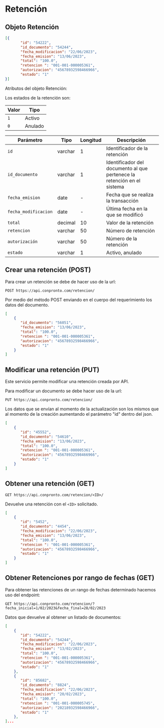 # Retención

## Objeto Retención
``` json title="Objeto Retención:"
[{
       "id": "54222",
       "id_documento": "54244",
       "fecha_modificacion": "22/06/2023",
       "fecha_emision": "13/06/2023",
       "total": "100.0",
       "retencion ": "001-001-000005361",
       "autorizacion": "45678932598466966",
       "estado": "1"
}]
```
Atributos del objeto Retención:

Los estados de la retención son:

| Valor       | Tipo                                 |
| ----------- | ------------------------------------ |
| `1  `       | Activo                               |
| `0  `       | Anulado|

| Parámetro   | Tipo    | Longitud | Descripción |
| ----------- | ------- | -------- | ----------- |
| `id`|varchar|1|Identificador de la retención|
| `id_documento`|varchar|1|Identificador del documento al que pertenece la retención en el sistema|
| `fecha_emision`| date  |-|Fecha que se realiza la transacción|
| `fecha_modificacion`| date  |-|Última fecha en la que se modificó|
| `total`|decimal|10|Valor de la retención|
| `retencion`|varchar|50|Número de retención|
| `autorización`|varchar|50|Número de la retención|
| `estado`|varchar|1|Activo, anulado|

## Crear una retención (POST)

Para crear un retención se debe de hacer uso de la url:

`POST https://api.conpronto.com/retencion/`

Por medio del método POST enviando en el cuerpo del requerimiento los datos del documento.  

``` json title="Estructura del JSON:"
[
    {
       "id_documento": "56051",
       "fecha_emision": "13/06/2023",
       "total": "100.0",
       "retencion ": "001-001-000005361",
       "autorizacion": "45678932598466966",
       "estado": "1"
    }
]
```
## Modificar una retención (PUT)

Este servicio permite modificar una retención creada por API.

Para modificar un documento se debe hacer uso de la url:

`PUT https://api.conpronto.com/retencion/`

Los datos que se envían al momento de la actualización son los mismos que al momento de la creación aumentando el parámetro "id" dentro del json.

``` json title="Estructura del JSON:"
[
    {
       "id": "45552",
       "id_documento": "54610",
       "fecha_emision": "13/06/2023",
       "total": "100.0",
       "retencion ": "001-001-000005361",
       "autorizacion": "45678932598466966",
       "estado": "1"
    }
]
```

## Obtener una retención (GET)

`GET https://api.conpronto.com/retencion/<ID>/`

Devuelve una retención con el `<ID>` solicitado.

``` json title="Respuesta al consultar la retención:"
[
    {
       "id": "5452",
       "id_documento": "4454",
       "fecha_modificacion": "22/06/2023",
       "fecha_emision": "13/06/2023",
       "total": "100.0",
       "retencion ": "001-001-000005361",
       "autorizacion": "45678932598466966",
       "estado": "1"
    }
]
```
## Obtener Retenciones por rango de fechas (GET)

Para obtener las retenciones de un rango de fechas determinado hacemos uso del endpoint:

`GET https://api.conpronto.com/retencion/?fecha_inicial=1/02/2023&fecha_final=28/02/2023`

Datos que devuelve al obtener un listado de documentos:

``` json title="Respuesta al consultar un listado de retenciones:"
[	
    {
       "id": "54222",
       "id_documento": "54244",
       "fecha_modificacion": "22/06/2023",
       "fecha_emision": "13/02/2023",
       "total": "100.0",
       "retencion ": "001-001-000005361",
       "autorizacion": "45678932598466966",
       "estado": "1"
	},
	{
       "id": "85682",
       "id_documento": "8824",
       "fecha_modificacion": "22/06/2023",
       "fecha_emision": "20/02/2023",
       "total": "100.0",
       "retencion ": "001-001-000005745",
       "autorizacion": "20218932598466966",
       "estado": "1"
	},
]...
```